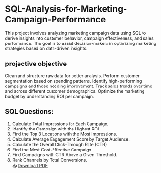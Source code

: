 # SQL-Analysis-for-Marketing-Campaign-Performance
This project involves analyzing marketing campaign data using SQL to derive insights into customer behavior, campaign effectiveness, and sales performance. The goal is to assist decision-makers in optimizing marketing strategies based on data-driven insights.

## projective objective
Clean and structure raw data for better analysis.
Perform customer segmentation based on spending patterns.
Identify high-performing campaigns and those needing improvement.
Track sales trends over time and across different customer demographics.
Optimize the marketing budget by understanding ROI per campaign.


## SQL Questions:  

1. Calculate Total Impressions for Each Campaign.  
2. Identify the Campaign with the Highest ROI.  
3. Find the Top 3 Locations with the Most Impressions.  
4. Calculate Average Engagement Score by Target Audience.  
5. Calculate the Overall Click-Through Rate (CTR).  
6. Find the Most Cost-Effective Campaign.  
7. Find Campaigns with CTR Above a Given Threshold.  
8. Rank Channels by Total Conversions.  
📥 [Download PDF](https://github.com/Abdulrasheed055/SQL-Analysis-for-Marketing-Campaign-Performance/blob/main/HNG%20%20sql%20task.pdf)

